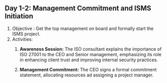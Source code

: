 

## Day 1-2: Management Commitment and ISMS Initiation

1. Objective : Get the top management on board and formally start the ISMS project.
2. Activities: 
	1. **Awareness Session:** 
		The ISO consultant explains the importance of ISO 27001 to the CEO and Senior management, emphasizing its role in enhancing client trust and improving internal security practices.
		
	2. **Management Commitment:**
		The CEO signs a formal commitment statement, allocating resources ad assigning a project manager.
		